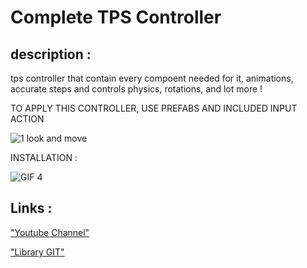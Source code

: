 # Complete TPS Controller


## description :

tps controller that contain every compoent needed for it, animations, accurate steps and controls physics, rotations, and lot more !

TO APPLY THIS CONTROLLER, USE PREFABS AND INCLUDED INPUT ACTION

![1 look and move](https://github.com/Light974-M/UnityPersonalDataBank/assets/72139424/1bd7ebc3-6ccc-4e81-b2e9-c970d0059ed7)

INSTALLATION : 


![GIF 4](https://user-images.githubusercontent.com/72139424/157719602-d5f3ead2-5ef3-426a-9050-d88977c09ed4.gif)

## Links :

["Youtube Channel"](https://www.youtube.com/channel/UCxjjGkXuKOAXwEwMINgoGbA)

["Library GIT"](https://github.com/Light974-M/UnityPersonalDataBank)
